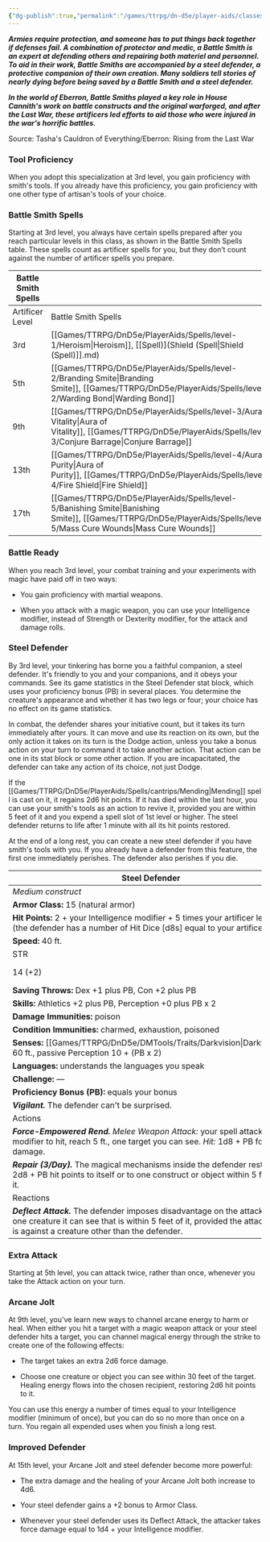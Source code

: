 ```yaml
---
{"dg-publish":true,"permalink":"/games/ttrpg/dn-d5e/player-aids/classes/class-specialisations/artificer-battle-smith/","tags":["Sub-Class","TTRPG/DND/5e"],"noteIcon":""}
---
```



**_Armies require protection, and someone has to put things back together if defenses fail. A combination of protector and medic, a Battle Smith is an expert at defending others and repairing both materiel and personnel. To aid in their work, Battle Smiths are accompanied by a steel defender, a protective companion of their own creation. Many soldiers tell stories of nearly dying before being saved by a Battle Smith and a steel defender._**

**_In the world of Eberron, Battle Smiths played a key role in House Cannith's work on battle constructs and the original warforged, and after the Last War, these artificers led efforts to aid those who were injured in the war's horrific battles._**

Source: Tasha's Cauldron of Everything/Eberron: Rising from the Last War

### Tool Proficiency

When you adopt this specialization at 3rd level, you gain proficiency with smith's tools. If you already have this proficiency, you gain proficiency with one other type of artisan's tools of your choice.

### Battle Smith Spells

Starting at 3rd level, you always have certain spells prepared after you reach particular levels in this class, as shown in the Battle Smith Spells table. These spells count as artificer spells for you, but they don’t count against the number of artificer spells you prepare.

|Battle Smith Spells|   |
|---|---|
|Artificer Level|Battle Smith Spells|
|3rd|[[Games/TTRPG/DnD5e/PlayerAids/Spells/level-1/Heroism\|Heroism]], [[Spell)](Shield (Spell\|Shield (Spell)]].md)|
|5th|[[Games/TTRPG/DnD5e/PlayerAids/Spells/level-2/Branding Smite\|Branding Smite]], [[Games/TTRPG/DnD5e/PlayerAids/Spells/level-2/Warding Bond\|Warding Bond]]|
|9th|[[Games/TTRPG/DnD5e/PlayerAids/Spells/level-3/Aura of Vitality\|Aura of Vitality]], [[Games/TTRPG/DnD5e/PlayerAids/Spells/level-3/Conjure Barrage\|Conjure Barrage]]|
|13th|[[Games/TTRPG/DnD5e/PlayerAids/Spells/level-4/Aura of Purity\|Aura of Purity]], [[Games/TTRPG/DnD5e/PlayerAids/Spells/level-4/Fire Shield\|Fire Shield]]|
|17th|[[Games/TTRPG/DnD5e/PlayerAids/Spells/level-5/Banishing Smite\|Banishing Smite]], [[Games/TTRPG/DnD5e/PlayerAids/Spells/level-5/Mass Cure Wounds\|Mass Cure Wounds]]|

### Battle Ready

When you reach 3rd level, your combat training and your experiments with magic have paid off in two ways:

- You gain proficiency with martial weapons.

- When you attack with a magic weapon, you can use your Intelligence modifier, instead of Strength or Dexterity modifier, for the attack and damage rolls.

### Steel Defender

By 3rd level, your tinkering has borne you a faithful companion, a steel defender. It's friendly to you and your companions, and it obeys your commands. See its game statistics in the Steel Defender stat block, which uses your proficiency bonus (PB) in several places. You determine the creature's appearance and whether it has two legs or four; your choice has no effect on its game statistics.

In combat, the defender shares your initiative count, but it takes its turn immediately after yours. It can move and use its reaction on its own, but the only action it takes on its turn is the Dodge action, unless you take a bonus action on your turn to command it to take another action. That action can be one in its stat block or some other action. If you are incapacitated, the defender can take any action of its choice, not just Dodge.

If the [[Games/TTRPG/DnD5e/PlayerAids/Spells/cantrips/Mending\|Mending]] spell is cast on it, it regains 2d6 hit points. If it has died within the last hour, you can use your smith's tools as an action to revive it, provided you are within 5 feet of it and you expend a spell slot of 1st level or higher. The steel defender returns to life after 1 minute with all its hit points restored.

At the end of a long rest, you can create a new steel defender if you have smith's tools with you. If you already have a defender from this feature, the first one immediately perishes. The defender also perishes if you die.

|Steel Defender|   |   |   |   |   |
|---|---|---|---|---|---|
|_Medium construct_|   |   |   |   |   |
|**Armor Class:** 15 (natural armor)|   |   |   |   |   |
|**Hit Points:** 2 + your Intelligence modifier + 5 times your artificer level (the defender has a number of Hit Dice [d8s] equal to your artificer level)|   |   |   |   |   |
|**Speed:** 40 ft.|   |   |   |   |   |
|STR|DEX|CON|INT|WIS|CHA|
|14 (+2)|12 (+1)|14 (+2)|4 (−3)|10 (+0)|6 (−2)|
|**Saving Throws:** Dex +1 plus PB, Con +2 plus PB|   |   |   |   |   |
|**Skills:** Athletics +2 plus PB, Perception +0 plus PB x 2|   |   |   |   |   |
|**Damage Immunities:** poison|   |   |   |   |   |
|**Condition Immunities:** charmed, exhaustion, poisoned|   |   |   |   |   |
|**Senses:** [[Games/TTRPG/DnD5e/DMTools/Traits/Darkvision\|Darkvision]] 60 ft., passive Perception 10 + (PB x 2)|   |   |   |   |   |
|**Languages:** understands the languages you speak|   |   |   |   |   |
|**Challenge:** —|   |   |   |   |   |
|**Proficiency Bonus (PB):** equals your bonus|   |   |   |   |   |
|**_Vigilant._** The defender can't be surprised.|   |   |   |   |   |
|Actions|   |   |   |   |   |
|**_Force-Empowered Rend._** _Melee Weapon Attack:_ your spell attack modifier to hit, reach 5 ft., one target you can see. _Hit:_ 1d8 + PB force damage.|   |   |   |   |   |
|**_Repair (3/Day)._** The magical mechanisms inside the defender restore 2d8 + PB hit points to itself or to one construct or object within 5 feet of it.|   |   |   |   |   |
|Reactions|   |   |   |   |   |
|**_Deflect Attack._** The defender imposes disadvantage on the attack roll of one creature it can see that is within 5 feet of it, provided the attack roll is against a creature other than the defender.|   |   |   |   |   |

### Extra Attack

Starting at 5th level, you can attack twice, rather than once, whenever you take the Attack action on your turn.

### Arcane Jolt

At 9th level, you've learn new ways to channel arcane energy to harm or heal. When either you hit a target with a magic weapon attack or your steel defender hits a target, you can channel magical energy through the strike to create one of the following effects:

- The target takes an extra 2d6 force damage.

- Choose one creature or object you can see within 30 feet of the target. Healing energy flows into the chosen recipient, restoring 2d6 hit points to it.

You can use this energy a number of times equal to your Intelligence modifier (minimum of once), but you can do so no more than once on a turn. You regain all expended uses when you finish a long rest.

### Improved Defender

At 15th level, your Arcane Jolt and steel defender become more powerful:

- The extra damage and the healing of your Arcane Jolt both increase to 4d6.

- Your steel defender gains a +2 bonus to Armor Class.

- Whenever your steel defender uses its Deflect Attack, the attacker takes force damage equal to 1d4 + your Intelligence modifier.
